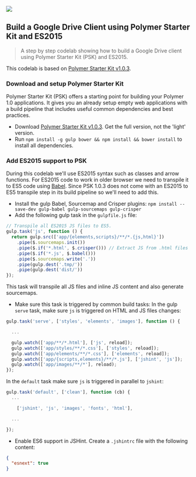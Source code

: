![](https://cloud.githubusercontent.com/assets/110953/7877439/6a69d03e-0590-11e5-9fac-c614246606de.png)
## Build a Google Drive Client using Polymer Starter Kit and ES2015

> A step by step codelab showing how to build a Google Drive client using Polymer Starter Kit (PSK) and ES2015.

This codelab is based on [Polymer Starter Kit v1.0.3](https://github.com/PolymerElements/polymer-starter-kit/releases/tag/v1.0.3).

### Download and setup Polymer Starter Kit

Polymer Starter Kit (PSK) offers a starting point for building your Polymer 1.0
applications. It gives you an already setup empty web applications with a build
pipeline that includes useful common dependencies and best practices.

- Download [Polymer Starter Kit v1.0.3](https://github.com/PolymerElements/polymer-starter-kit/releases/tag/v1.0.3).
  Get the full version, not the 'light' version.
- Run `npm install -g gulp bower && npm install && bower install` to install all dependencies.

### Add ES2015 support to PSK

During this codelab we'll use ES2015 syntax such as classes and arrow functions.
For ES2015 code to work in older browser we need to transpile it to ES5 code
using [Babel](https://babeljs.io/). Since PSK 1.0.3 does not come with an ES2015
to ES5 transpile step in its build pipeline so we'll need to add this.

- Install the gulp Babel, Sourcemap and Crisper plugins: `npm install --save-dev gulp-babel gulp-sourcemaps gulp-crisper`
- Add the following gulp task in the `gulpfile.js` file:

```javascript
// Transpile all ES2015 JS files to ES5.
gulp.task('js', function () {
  return gulp.src(['app/{elements,scripts}/**/*.{js,html}'])
    .pipe($.sourcemaps.init())
    .pipe($.if('*.html', $.crisper())) // Extract JS from .html files
    .pipe($.if('*.js', $.babel()))
    .pipe($.sourcemaps.write('.'))
    .pipe(gulp.dest('.tmp/'))
    .pipe(gulp.dest('dist/'))
});
```

This task will transpile all JS files and inline JS content and also generate sourcemaps.

- Make sure this task is triggered by common build tasks:
In the gulp `serve` task, make sure `js` is triggered on HTML and JS files changes:

```javascript
gulp.task('serve', ['styles', 'elements', 'images'], function () {

  ...

  gulp.watch(['app/**/*.html'], ['js', reload]);
  gulp.watch(['app/styles/**/*.css'], ['styles', reload]);
  gulp.watch(['app/elements/**/*.css'], ['elements', reload]);
  gulp.watch(['app/{scripts,elements}/**/*.js'], ['jshint', 'js']);
  gulp.watch(['app/images/**/*'], reload);
});
```

In the `default` task make sure `js` is triggered in parallel to `jshint`:

```javascript
gulp.task('default', ['clean'], function (cb) {
  ...

    ['jshint', 'js', 'images', 'fonts', 'html'],

  ...

});
```

- Enable ES6 support in JSHint. Create a `.jshintrc` file with the following content:

```json
{
  "esnext": true
}
```
